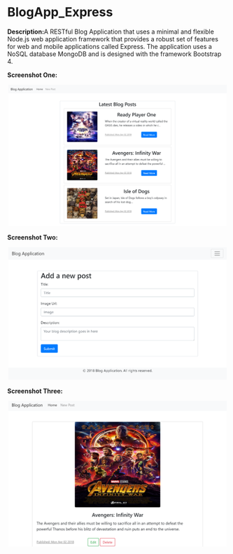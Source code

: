 # BlogApp_Express
<strong>Description:</strong>A RESTful Blog Application that uses a minimal and flexible Node.js web application framework that provides a robust set of features for web and mobile applications called Express. The application uses a NoSQL database MongoDB and is designed with the framework Bootstrap 4.

<p><strong>Screenshot One:</strong></p>
<p align="center">
  <img src="RestfulBlogApp/public/images/BlogAppOne.png" width="500"/>
</p>

<p><strong>Screenshot Two:</strong></p>
<p align="center">
  <img src="RestfulBlogApp/public/images/BlogAppTwo.png" width="500"/>
</p>

<p><strong>Screenshot Three:</strong></p>
<p align="center">
  <img src="RestfulBlogApp/public/images/BlogAppThree.png" width="500"/>
</p>

